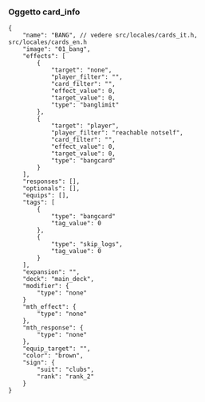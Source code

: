 ### Oggetto card_info
    {
        "name": "BANG", // vedere src/locales/cards_it.h, src/locales/cards_en.h
        "image": "01_bang",
        "effects": [
            {
                "target": "none",
                "player_filter": "",
                "card_filter": "",
                "effect_value": 0,
                "target_value": 0,
                "type": "banglimit"
            },
            {
                "target": "player",
                "player_filter": "reachable notself",
                "card_filter": "",
                "effect_value": 0,
                "target_value": 0,
                "type": "bangcard"
            }
        ],
        "responses": [],
        "optionals": [],
        "equips": [],
        "tags": [
            {
                "type": "bangcard"
                "tag_value": 0
            },
            {
                "type": "skip_logs",
                "tag_value": 0
            }
        ],
        "expansion": "",
        "deck": "main_deck",
        "modifier": {
            "type": "none"
        }
        "mth_effect": {
            "type": "none"
        },
        "mth_response": {
            "type": "none"
        },
        "equip_target": "",
        "color": "brown",
        "sign": {
            "suit": "clubs",
            "rank": "rank_2"
        }
    }